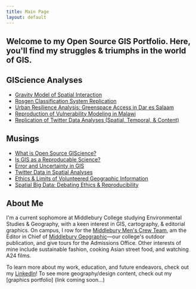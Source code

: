 ```yaml
---
title: Main Page
layout: default
---
```



## Welcome to my Open Source GIS Portfolio. Here, you'll find my struggles & triumphs in the world of GIS.

## GIScience Analyses

- [Gravity Model of Spatial Interaction](gravity/gravity.md)
- [Rosgen Classification System Replication](rosgen/HEGSRR-Replication-Report.md)
- [Urban Resilience Analysis: Greenspace Access in Dar es Salaam](postGIS/urban-resilience.md)
- [Reproduction of Vulnerability Modeling in Malawi](malcomb/RP-Malcomb-Report.md)
- [Replication of Twitter Data Analyses (Spatial, Temporal, & Content)](dorian/RE-Dorian-Report.md)

## Musings

- [What is Open Source GIScience?](musings/open-source.md)
- [Is GIS as a Reproducable Science?](musings/is-gis-science.md)
- [Error and Uncertainty in GIS](musings/error-and-uncertainty.md)
- [Twitter Data in Spatial Analyses](musings/spatial-twitter.md)
- [Ethics & Limits of Volunteered Geographic Information](musings/vgi-ethics-limits.md)
- [Spatial Big Data: Debating Ethics & Reproducibility](/musings/spatial-big-data.md)

## About Me

I'm a current sophomore at Middlebury College studying Environmental Studies & Geography, with a keen interest in GIS, cartography, & editorial graphics. On campus, I row for the [Middlebury Men's Crew Team](https://middcrew.org/), am the Editor in Chief of [Middlebury Geographic](https://issuu.com/middgeog/)—our college's outdoor publication, and give tours for the Admissions Office. Other interests of mine include sustainable fashion, cooking Asian street food, and watching A24 films.

To learn more about my work, education, and future endeavors, check out my [LinkedIn](https://www.linkedin.com/in/drew-an-pham/)! To see more geography/design content, check out my [graphics portfolio] (link coming soon...)
